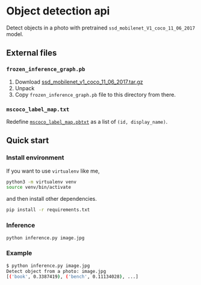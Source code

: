 # Object detection api

Detect objects in a photo with pretrained `ssd_mobilenet_V1_coco_11_06_2017` model.

## External files

### `frozen_inference_graph.pb`

1. Download [ssd_mobilenet_v1_coco_11_06_2017.tar.gz](http://download.tensorflow.org/models/object_detection/ssd_mobilenet_v1_coco_11_06_2017.tar.gz)
2. Unpack
3. Copy `frozen_inference_graph.pb` file to this directory from there.

### `mscoco_label_map.txt`

Redefine [`mscoco_label_map.pbtxt`](https://github.com/tensorflow/models/blob/master/research/object_detection/data/mscoco_label_map.pbtxt) as a list of `(id, display_name)`.

## Quick start

### Install environment

If you want to use `virtualenv` like me,

```bash
python3 -m virtualenv venv
source venv/bin/activate
```

and then install other dependencies.

```bash
pip install -r requirements.txt
```

### Inference

```bash
python inference.py image.jpg
```

### Example

```bash
$ python inference.py image.jpg
Detect object from a photo: image.jpg
[('book', 0.3387419), ('bench', 0.11134028), ...]
```
